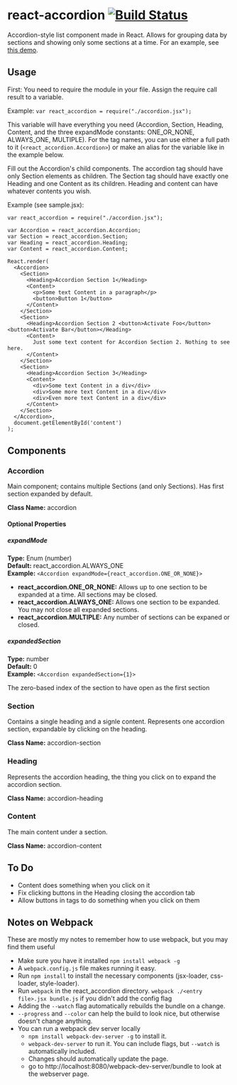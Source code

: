 # react-accordion [![Build Status](https://travis-ci.org/BI/react-accordion.png)](https://travis-ci.org/BI/react-accordion)

Accordion-style list component made in React. Allows for grouping data by sections and showing only some sections at a time. For an example, see [this demo](http://yeahbuthats.github.io/react-accordion/).

Usage
-----

First: You need to require the module in your file. Assign the require call result to a variable.

Example: `var react_accordion = require("./accordion.jsx");`

This variable will have everything you need (Accordion, Section, Heading, Content, and the three expandMode constants: ONE\_OR\_NONE, ALWAYS_ONE, MULTIPLE). For the tag names, you can use either a full path to it (`<react_accordion.Accordion>`) or make an alias for the variable like in the example below.

Fill out the Accordion's child components. The accordion tag should have only Section elements as children. The Section tag should have exactly one Heading and one Content as its children. Heading and content can have whatever contents you wish.

Example (see sample.jsx):

    var react_accordion = require("./accordion.jsx");

    var Accordion = react_accordion.Accordion;
    var Section = react_accordion.Section;
    var Heading = react_accordion.Heading;
    var Content = react_accordion.Content;

    React.render(
      <Accordion>
        <Section>
          <Heading>Accordion Section 1</Heading>
          <Content>
            <p>Some text Content in a paragraph</p>
            <button>Button 1</button>
          </Content>
        </Section>
        <Section>
          <Heading>Accordion Section 2 <button>Activate Foo</button><button>Activate Bar</button></Heading>
          <Content>
            Just some text content for Accordion Section 2. Nothing to see here.
          </Content>
        </Section>
        <Section>
          <Heading>Accordion Section 3</Heading>
          <Content>
            <div>Some text Content in a div</div>
            <div>Some more text Content in a div</div>
            <div>Even more text Content in a div</div>
          </Content>
        </Section>
      </Accordion>,
      document.getElementById('content')
    );

Components
----------

### Accordion ###

Main component; contains multiple Sections (and only Sections). Has first section expanded by default.

**Class Name:** accordion

#### Optional Properties ####

##### expandMode #####

**Type:** Enum (number)  
**Default:** react\_accordion.ALWAYS\_ONE  
**Example:** `<Accordion expandMode={react_accordion.ONE_OR_NONE}>`

* **react\_accordion.ONE\_OR\_NONE:** Allows up to one section to be expanded at a time. All sections may be closed.
* **react\_accordion.ALWAYS\_ONE:** Allows one section to be expanded. You may not close all expanded sections.
* **react\_accordion.MULTIPLE:** Any number of sections can be expaned or closed.

##### expandedSection #####

**Type:** number  
**Default:** 0  
**Example:** `<Accordion expandedSection={1}>`

The zero-based index of the section to have open as the first section

### Section ###

Contains a single heading and a signle content. Represents one accordion section, expandable by clicking on the heading.

**Class Name:** accordion-section

### Heading ###

Represents the accordion heading, the thing you click on to expand the accordion section.

**Class Name:** accordion-heading

### Content ###

The main content under a section.

**Class Name:** accordion-content

To Do
-----

* Content does something when you click on it
* Fix clicking buttons in the Heading closing the accordion tab
* Allow buttons in tags to do something when you click on them

Notes on Webpack
----------------

These are mostly my notes to remember how to use webpack, but you may find them useful

* Make sure you have it installed `npm install webpack -g`
* A `webpack.config.js` file makes running it easy.
* Run `npm install` to install the necessary components (jsx-loader, css-loader, style-loader).
* Run `webpack` in the react_accordion directory. `webpack ./<entry file>.jsx bundle.js` if you didn't add the config flag
* Adding the `--watch` flag automatically rebuilds the bundle on a change.
* `--progress` and `--color` can help the build to look nice, but otherwise doesn't change anything.
* You can run a webpack dev server locally
  * `npm install webpack-dev-server -g` to install it.
  * `webpack-dev-server` to run it. You can include flags, but `--watch` is automatically included.
  * Changes should automatically update the page.
  * go to http://localhost:8080/webpack-dev-server/bundle to look at the webserver page.
